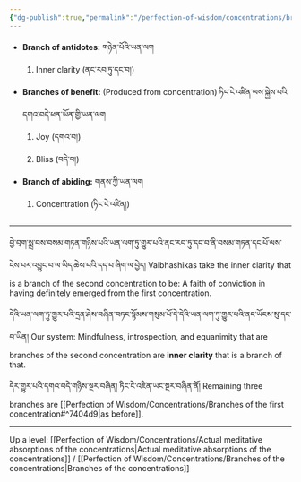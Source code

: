 ```yaml
---
{"dg-publish":true,"permalink":"/perfection-of-wisdom/concentrations/branches-of-the-second-concentration/"}
---
```


- **Branch of antidotes:** གཉེན་པོའི་ཡན་ལག
	1. Inner clarity (ནང་རབ་ཏུ་དང་བ།)
- **Branches of benefit:** (Produced from concentration) ཏིང་ངེ་འཛིན་ལས་སྐྱེས་པའི་དགའ་བདེ་ཕན་ཡོན་གྱི་ཡན་ལག
	1. Joy (དགའ་བ།)
	2. Bliss (བདེ་བ།)
- **Branch of abiding:** གནས་ཀྱི་ཡན་ལག
	1. Concentration (ཏིང་ངེ་འཛིན།)

---
བྱེ་བྲག་སྨྲ་བས་བསམ་གཏན་གཉིས་པའི་ཡན་ལག་ཏུ་གྱུར་པའི་ནང་རབ་ཏུ་དང་བ་ནི་བསམ་གཏན་དང་པོ་ལས་ངེས་པར་འབྱུང་བ་ལ་ཡིད་ཆེས་པའི་དད་པ་ཞིག་ལ་བྱེད།
Vaibhashikas take the inner clarity that is a branch of the second concentration to be: A faith of conviction in having definitely emerged from the first concentration.

དེའི་ཡན་ལག་ཏུ་གྱུར་པའི་དྲན་ཤེས་བཞིན་བཏང་སྙོམས་གསུམ་པོ་དེ་དེའི་ཡན་ལག་ཏུ་གྱུར་པའི་ནང་ཡོངས་སུ་དང་བ་ཡིན།
Our system: Mindfulness, introspection, and equanimity that are branches of the second concentration are **inner clarity** that is a branch of that.

དེར་གྱུར་པའི་དགའ་བདེ་གཉིས་སྔར་བཞིན། ཏིང་ངེ་འཛིན་ཡང་སྔར་བཞིན་ནོ།
Remaining three branches are [[Perfection of Wisdom/Concentrations/Branches of the first concentration#^7404d9\|as before]].


---
Up a level: [[Perfection of Wisdom/Concentrations/Actual meditative absorptions of the concentrations\|Actual meditative absorptions of the concentrations]] / [[Perfection of Wisdom/Concentrations/Branches of the concentrations\|Branches of the concentrations]]